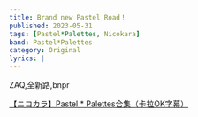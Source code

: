 ```yaml
---
title: Brand new Pastel Road！
published: 2023-05-31
tags: [Pastel*Palettes, Nicokara]
band: Pastel*Palettes
category: Original
lyrics: |
---
```

ZAQ,全新路,bnpr

<summary>
    <a href="https://www.bilibili.com/video/BV14mJzzpE3h">
        【ニコカラ】Pastel * Palettes合集（卡拉OK字幕）
    </a>
</summary>
